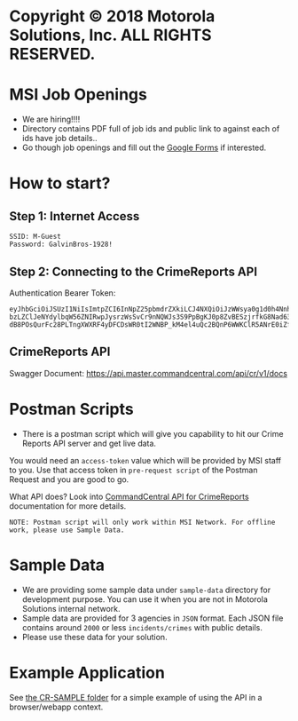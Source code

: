 # Copyright © 2018 Motorola Solutions, Inc. ALL RIGHTS RESERVED.
# MSI Job Openings
- We are hiring!!!! 
- Directory contains PDF full of job ids and public link to against each of ids have job details..
- Go though job openings and fill out the [Google Forms](https://goo.gl/forms/po3EOlbtH7RJndw93) if interested.

# How to start?
## Step 1: Internet Access

```
SSID: M-Guest
Password: GalvinBros-1928!
```
## Step 2: Connecting to the CrimeReports API
Authentication Bearer Token: 
```
eyJhbGciOiJSUzI1NiIsImtpZCI6InNpZ25pbmdrZXkiLCJ4NXQiOiJzWWsya0g1d0h4NnhJRVdCYldUN0JRVTBmLUEifQ.eyJzY29wZSI6WyJDUkJ1bGtBUEkiLCJDUk5vdGlmeSJdLCJjbGllbnRfaWQiOiJDcmltZVJlcG9ydHNEZXZUZXN0IiwiaXNzIjoiaHR0cHM6Ly9pZG1tYXN0ZXIuaW13Lm1vdG9yb2xhc29sdXRpb25zLmNvbTo0NDMiLCJleHAiOjE1NTA4MDIwOTN9.DyECrREGCqTHFK4RpSZMgXOFXAb8jtFb8SKFQlsItpf9ri3XnoCuLOumTu4m8B-bzLZClJeNYdylbqW56ZNIRwpJysrzWsSvCr9nNQWJs3S9PpBgKJ0p8ZvBESzjrfkG8Nad63uYcYgDRTYlCyTjwUvSjAvstv8LjENThFTRFVxI9sX9wzVZQjjnil2tGpdg582cQCZqayU2J4qluATXg6eM9pnGKQUbDWsN6ed-dB8POsQurFc28PLTngXWXRF4yDFCDsWR0tI2WNBP_kM4el4uQc2BQnP6WWKClR5ANrE0iZf55WlfTpI5mr9MzHrzCjOKF2exd0mVIZRnsdysDw
```

## CrimeReports API
Swagger Document: https://api.master.commandcentral.com/api/cr/v1/docs


# Postman Scripts
- There is a postman script which will give you capability to hit our Crime Reports API server and get live data. 

You would need an `access-token` value which will be provided by MSI staff to you. Use that access token in `pre-request script` of the Postman Request and you are good to go. 

What API does? Look into [CommandCentral API for CrimeReports](https://api.master.commandcentral.com/api/cr/v1/docs/) documentation for more details.

```
NOTE: Postman script will only work within MSI Network. For offline work, please use Sample Data.
```

# Sample Data
- We are providing some sample data under `sample-data` directory for development purpose. You can use it when you are not in Motorola Solutions internal network.
- Sample data are provided for 3 agencies in `JSON` format. Each JSON file contains around `2000` or less `incidents/crimes` with public details.
- Please use these data for your solution.

# Example Application

See [the CR-SAMPLE folder](CR-SAMPLE/README.md) for a simple example of using the API in a browser/webapp context.
